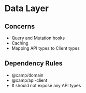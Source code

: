 # Data Layer

## Concerns

* Query and Mutation hooks
* Caching
* Mapping API types to Client types

## Dependency Rules

* @camp/domain
* @camp/api-client
* It should not expose any API types
